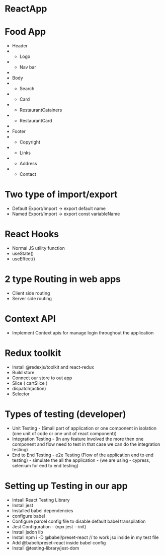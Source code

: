 # ReactApp





# Food App
 * Header
 * - Logo
 * - Nav bar
 * 
 * Body
 * - Search
 * - Card
 * - RestaurantCatainers
 * - RestaurantCard
 * 
 * Footer
 *  - Copyright
 *  - Links
 *  - Address
 *  - Contact


 # Two type of import/export
  - Default Export/Import -> export default name
  - Named Export/Import -> export const variableName


# React Hooks 
 - Normal JS utility function
 - useState()
 - useEffect()


 # 2 type Routing in web apps
 - Client side routing
 - Server side routing

# Context API
- Implement Context apis for manage login throughout the application

 # Redux toolkit
 - Install @redexjs/toolkit and react-redux
 - Build store
 - Connect our store to out app
 - Slice ( cartSlice )
 - dispatch(action)
 - Selector


 # Types of testing (developer)
  - Unit Testing - (Small part of application or one component in isolation (one unit of code or one unit of react component))
  - Integration Testing - (In any feature involved the more then one component and flow need to test in that case we can do the integration testing)
  - End to End Testing - e2e Testing (Flow of the application end to end testing) - simulate the all the application - (we are using - cypress, selenium for end to end testing)


  # Setting up Testing in our app
   - Intsall React Testing Library
   - Install jest
   - Installed babel dependencies
   - configure babel
   - Configure parcel config file to disable default babel transpilation
   - Jest Configuration - (npx jest --init)
   - Install jsdon lib
   - Install npm i -D @babel/preset-react // to work jsx inside in my test file
   - Add @babel/preset-react inside babel config
   - Install @testing-library/jest-dom
